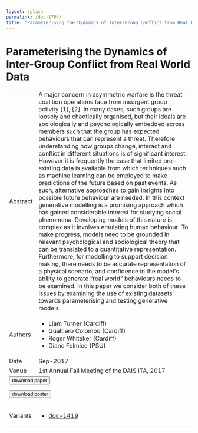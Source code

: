 ```yaml
---
layout: splash
permalink: /doc-1704/
title: "Parameterising the Dynamics of Inter-Group Conflict from Real World Data"
---
```


# Parameterising the Dynamics of Inter-Group Conflict from Real World Data

<table>
    <tbody>
    <tr>
        <td>Abstract</td>
        <td>A major concern in asymmetric warfare is the threat coalition operations face from insurgent group activity [1], [2]. In many cases, such groups are loosely and chaotically organised, but their ideals are sociologically and psychologically embedded across members such that the group has expected behaviours that can represent a threat. Therefore understanding how groups change, interact and conflict in different situations is of significant interest. However it is frequently the case that limited pre-existing data is available from which techniques such as machine learning can be employed to make predictions of the future based on past events. As such, alternative approaches to gain insights into possible future behaviour are needed. In this context generative modelling is a promising approach which has gained considerable interest for studying social phenomena. Developing models of this nature is complex as it involves emulating human behaviour. To make progress, models need to be grounded in relevant psychological and sociological theory that can be translated to a quantitative representation. Furthermore, for modelling to support decision making, there needs to be accurate representation of a physical scenario, and confidence in the model's ability to generate “real world” behaviours needs to be examined. In this paper we consider both of these issues by examining the use of existing datasets towards parameterising and testing generative models.</td>
    </tr>
    <tr>
        <td>Authors</td>
        <td>
            <ul>
                <li>Liam Turner (Cardiff)</li>
                <li>Gualtiero Colombo (Cardiff)</li>
                <li>Roger Whitaker (Cardiff)</li>
                <li>Diane Felmlee (PSU)</li>
            </ul>
        </td>
    </tr>
    <tr>
        <td>Date</td>
        <td>Sep-2017</td>
    </tr>
    <tr>
        <td>Venue</td>
        <td>1st Annual Fall Meeting of the DAIS ITA, 2017</td>
    </tr>
        <tr>
            <td colspan="2">
                <form method="get" action="https://dais-ita.org/sites/default/files/S_022-paper.pdf">
                    <button type="submit">download paper</button>
                </form>
                <form method="get" action="https://dais-ita.org/sites/default/files/S_022-poster.pdf">
                    <button type="submit">download poster</button>
                </form>
            </td>
        </tr>
        <tr>
            <td>Variants</td>
            <td>
                <ul>
                    <li><a href="\doc-1419\">doc-1419</a></li>
                </ul>
            </td>
        </tr>
    </tbody>
</table>
